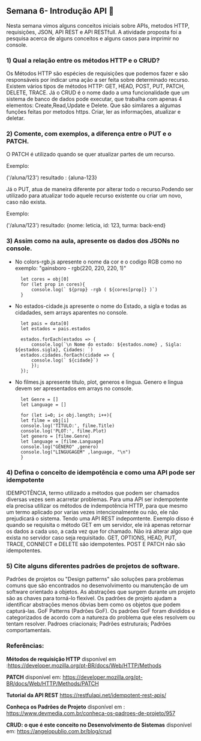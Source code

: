 ## Semana 6- Introdução API 🚀
Nesta semana vimos alguns conceitos iniciais sobre APIs, metodos HTTP, requisições, JSON, API REST e API RESTfull. A atividade proposta foi a pesquisa acerca de alguns conceitos e alguns casos para imprimir no console.


### **1) Qual a relação entre os métodos HTTP e o CRUD?**
Os Métodos HTTP são espécies de requisições que podemos fazer e são  responsáveis por indicar uma ação a ser feita sobre determinado recurso. Existem vários tipos de métodos HTTP: GET, HEAD, POST, PUT, PATCH, DELETE, TRACE. Já o CRUD é o nome dado a uma funcionalidade que um sistema de banco de dados pode executar, que trabalha com apenas 4 elementos:  Create,Read,Update e Delete. Que são similares a algumas funções feitas por metodos https. Criar, ler as informações, atualizar e deletar. 

### **2) Comente, com exemplos, a diferença entre o PUT e o PATCH.**
 O PATCH é utilizado quando se quer atualizar partes de um recurso.

Exemplo: 

('/aluna/123') 
resultado : {aluna-123}
 
  Já o PUT, atua de maneira diferente por alterar todo o recurso.Podendo ser utilizado para atualizar todo aquele recurso existente ou criar um novo, caso não exista.
  
Exemplo: 

('/aluna/123')
 resultado: {nome: leticia, id: 123, turma: back-end}

### **3) Assim como na aula, apresente os dados dos JSONs no console.**
- No colors-rgb.js apresente o nome da cor e o codigo RGB como no exemplo: "gainsboro - rgb(220, 220, 220, 1)"

        let cores = obj[0]
        for (let prop in cores){
            console.log(` ${prop} -rgb ( ${cores[prop]} )`)
        }

- No estados-cidade.js apresente o nome do Estado, a sigla e todas as cidadades, sem arrays aparentes no console.

        let pais = data[0]
        let estados = pais.estados

        estados.forEach(estados => {
            console.log(`\n Nome do estado: ${estados.nome} , Sigla: ${estados.sigla}, Cidades: `)
        estados.cidades.forEach(cidade => {
            console.log(` ${cidade}`)
            });
        });

- No filmes.js apresente titulo, plot, generos e lingua. Genero e lingua devem ser apresentados em arrays no console.

        let Genre = []
        let Language = []

        for (let i=0; i< obj.length; i++){
        let filme = obj[i]
        console.log('TÍTULO:', filme.Title)
        console.log('PLOT:', filme.Plot)
        let genero = [filme.Genre]
        let language = [filme.Language]
        console.log("GÊNERO" ,genero)
        console.log("LINGUGAGEM" ,language, "\n")
        }

### **4) Defina o conceito de idempotência e como uma API pode ser idempotente**

 IDEMPOTÊNCIA, termo utilizado a métodos que podem ser chamados diversas vezes sem acarretar problemas. Para uma API ser indempotente ela precisa utilizar os métodos de indempotência HTTP, para que mesmo um termo aplicado por varias vezes intencionalmente ou não, ele não prejudicará o sistema. Tendo uma API REST indepomtente. Exemplo disso é quando se requisita o método GET em um servidor, ele irá apenas retornar os dados a cada uso, a cada vez que for chamado. Não irá alterar algo que exista no servidor caso seja requisitado.
        GET, OPTIONS, HEAD, PUT, TRACE, CONNECT e DELETE são idempotentes.
        POST E PATCH não são idempotentes.

### **5) Cite alguns diferentes padrões de projetos de software.**

Padrões de projetos ou "Design patterns" são soluções para problemas comuns que são encontrados no desenvolvimento ou manutenção de um software orientado a objetos. As abstrações que surgem durante um projeto são as chaves para torná-lo flexível. Os padrões de projeto ajudam a identificar abstrações menos óbvias bem como os objetos que podem capturá-las. GoF Patterns (Padrões GoF). Os padrões GoF foram divididos e categorizados de acordo com a natureza do problema que eles resolvem ou tentam resolver.
    Padroes criacionais;
    Padrões estruturais;
    Padrões comportamentais. 

### Referências: 

**Métodos de requisição HTTP** disponível em :<https://developer.mozilla.org/pt-BR/docs/Web/HTTP/Methods>

**PATCH** disponível em: <https://developer.mozilla.org/pt-BR/docs/Web/HTTP/Methods/PATCH>

**Tutorial da API REST** <https://restfulapi.net/idempotent-rest-apis/>

**Conheça os Padrões de Projeto** disponível em : <https://www.devmedia.com.br/conheca-os-padroes-de-projeto/957>

**CRUD: o que é este conceito no Desenvolvimento de Sistemas** disponível em: <https://angelopublio.com.br/blog/crud>


